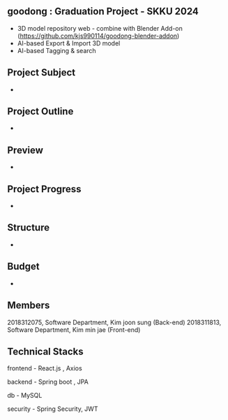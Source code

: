 ## goodong : Graduation Project - SKKU 2024

- 3D model repository web - combine with Blender Add-on (https://github.com/kjs990114/goodong-blender-addon)<br>
- AI-based Export & Import 3D model<br>
- AI-based Tagging & search
## Project Subject

-

## Project Outline

-

## Preview

-


## Project Progress

-


## Structure
-


## Budget
-


## Members

2018312075, Software Department, Kim joon sung (Back-end)
2018311813, Software Department, Kim min jae (Front-end)



## Technical Stacks

frontend - React.js , Axios

backend - Spring boot , JPA

db - MySQL

security - Spring Security, JWT

